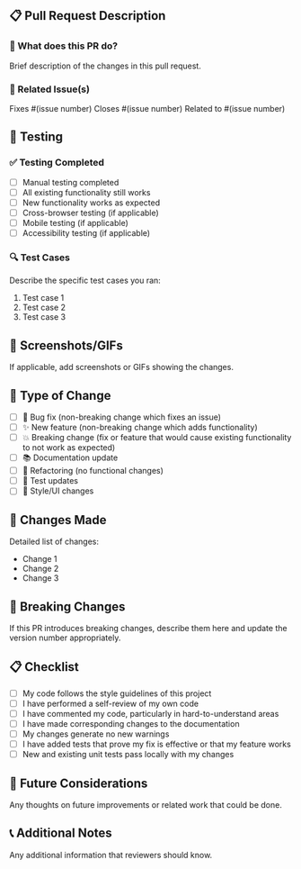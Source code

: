 ## 📋 Pull Request Description

### 🎯 What does this PR do?
Brief description of the changes in this pull request.

### 🔗 Related Issue(s)
Fixes #(issue number)
Closes #(issue number)
Related to #(issue number)

## 🧪 Testing

### ✅ Testing Completed
- [ ] Manual testing completed
- [ ] All existing functionality still works
- [ ] New functionality works as expected
- [ ] Cross-browser testing (if applicable)
- [ ] Mobile testing (if applicable)
- [ ] Accessibility testing (if applicable)

### 🔍 Test Cases
Describe the specific test cases you ran:
1. Test case 1
2. Test case 2
3. Test case 3

## 📱 Screenshots/GIFs
If applicable, add screenshots or GIFs showing the changes.

## 🔧 Type of Change
- [ ] 🐛 Bug fix (non-breaking change which fixes an issue)
- [ ] ✨ New feature (non-breaking change which adds functionality)
- [ ] 💥 Breaking change (fix or feature that would cause existing functionality to not work as expected)
- [ ] 📚 Documentation update
- [ ] 🔨 Refactoring (no functional changes)
- [ ] 🧪 Test updates
- [ ] 🎨 Style/UI changes

## 📝 Changes Made
Detailed list of changes:
- Change 1
- Change 2
- Change 3

## 🚨 Breaking Changes
If this PR introduces breaking changes, describe them here and update the version number appropriately.

## 📋 Checklist
- [ ] My code follows the style guidelines of this project
- [ ] I have performed a self-review of my own code
- [ ] I have commented my code, particularly in hard-to-understand areas
- [ ] I have made corresponding changes to the documentation
- [ ] My changes generate no new warnings
- [ ] I have added tests that prove my fix is effective or that my feature works
- [ ] New and existing unit tests pass locally with my changes

## 🔮 Future Considerations
Any thoughts on future improvements or related work that could be done.

## 📞 Additional Notes
Any additional information that reviewers should know.
